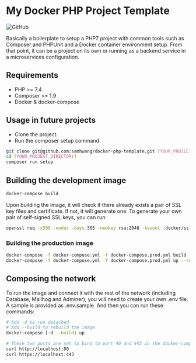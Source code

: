 # My Docker PHP Project Template

![GitHub](https://img.shields.io/github/license/samhwang/docker-php-template?style=for-the-badge)

Basically a boilerplate to setup a PHP7 project with common tools such as Composer and PHPUnit and
a Docker container environment setup. From that point, it can be a project on its own or running
as a backend service in a microservices configuration.

## Requirements

- PHP >= 7.4
- Composer >= 1.9
- Docker & docker-compose

## Usage in future projects

- Clone the project.
- Run the composer setup command.

```bash
git clone git@github.com:samhwang/docker-php-template.git [YOUR_PROJECT_DIRECTORY]
cd [YOUR_PROJECT_DIRECTORY]
composer run setup
```

## Building the development image

```bash
docker-compose build
```

Upon building the image, it will check if there
already exists a pair of SSL key files and certificate. If not,
it will generate one. To generate your own pair of self-signed
SSL keys, you can run:

```bash
openssl req -x509 -nodes -days 365 -newkey rsa:2048 -keyout .docker/ssl/server.key -out .docker/ssl/server.crt
```

### Building the production image

```bash
docker-compose -f docker-compose.yml -f docker-compose.prod.yml build
docker-compose -f docker-compose.yml -f docker-compose.prod.yml up --remove-orphans
```

## Composing the network

To run the image and connect it with the rest of the network
(including Database, Mailhog and Adminer), you will need to
create your own .env file. A sample is provided as .env.sample.
And then you can run these commands:

```bash
# Add -d to run detached
# Add --build to rebuild the image
docker-compose [-d --build] up

# These two ports are set to bind to port 40 and 443 in the docker-compose.yml file.
curl http://localhost:80
curl https://localhost:443
```
